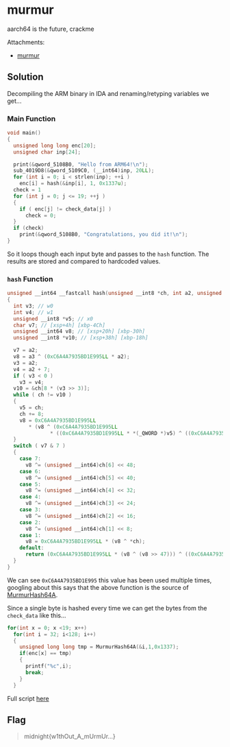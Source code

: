 # murmur

aarch64 is the future, crackme

Attachments:
* [murmur](./murmur)

## Solution
Decompiling the ARM binary in IDA and renaming/retyping variables we get...

### Main Function
```c
void main()
{
  unsigned long long enc[20];
  unsigned char inp[24];

  print(&qword_5108B0, "Hello from ARM64!\n");
  sub_4019D8(&qword_5109C0, (__int64)inp, 20LL);
  for (int i = 0; i < strlen(inp); ++i )
    enc[i] = hash(&inp[i], 1, 0x1337u);
  check = 1
  for (int j = 0; j <= 19; ++j )
  {
    if ( enc[j] != check_data[j] )
      check = 0;
  }
  if (check)
    print(&qword_5108B0, "Congratulations, you did it!\n");
}
```
So it loops though each input byte and passes to the `hash` function. The results are stored and compared to hardcoded values.

### `hash` Function
```c
unsigned __int64 __fastcall hash(unsigned __int8 *ch, int a2, unsigned int a3)
{
  int v3; // w0
  int v4; // w1
  unsigned __int8 *v5; // x0
  char v7; // [xsp+4h] [xbp-4Ch]
  unsigned __int64 v8; // [xsp+20h] [xbp-30h]
  unsigned __int8 *v10; // [xsp+38h] [xbp-18h]

  v7 = a2;
  v8 = a3 ^ (0xC6A4A7935BD1E995LL * a2);
  v3 = a2;
  v4 = a2 + 7;
  if ( v3 < 0 )
    v3 = v4;
  v10 = &ch[8 * (v3 >> 3)];
  while ( ch != v10 )
  {
    v5 = ch;
    ch += 8;
    v8 = 0xC6A4A7935BD1E995LL
       * (v8 ^ (0xC6A4A7935BD1E995LL
              * ((0xC6A4A7935BD1E995LL * *(_QWORD *)v5) ^ ((0xC6A4A7935BD1E995LL * *(_QWORD *)v5) >> 47))));
  }
  switch ( v7 & 7 )
  {
    case 7:
      v8 ^= (unsigned __int64)ch[6] << 48;
    case 6:
      v8 ^= (unsigned __int64)ch[5] << 40;
    case 5:
      v8 ^= (unsigned __int64)ch[4] << 32;
    case 4:
      v8 ^= (unsigned __int64)ch[3] << 24;
    case 3:
      v8 ^= (unsigned __int64)ch[2] << 16;
    case 2:
      v8 ^= (unsigned __int64)ch[1] << 8;
    case 1:
      v8 = 0xC6A4A7935BD1E995LL * (v8 ^ *ch);
    default:
      return (0xC6A4A7935BD1E995LL * (v8 ^ (v8 >> 47))) ^ ((0xC6A4A7935BD1E995LL * (v8 ^ (v8 >> 47))) >> 47);
  }
}
```
We can see `0xC6A4A7935BD1E995` this value has been used multiple times, googling about this says that the above function is the source of [MurmurHash64A](https://github.com/explosion/murmurhash/blob/master/murmurhash/MurmurHash2.cpp#L96).

Since a single byte is hashed every time we can get the bytes from the `check_data` like this...
```c
for(int x = 0; x <19; x++)
  for(int i = 32; i<128; i++)
  {
    unsigned long long tmp = MurmurHash64A(&i,1,0x1337);
    if(enc[x] == tmp)
    {
      printf("%c",i);
      break;
    }
  }
```

Full script [here](./gen.c)

## Flag
> midnight{w1thOut_A_mUrmUr...}